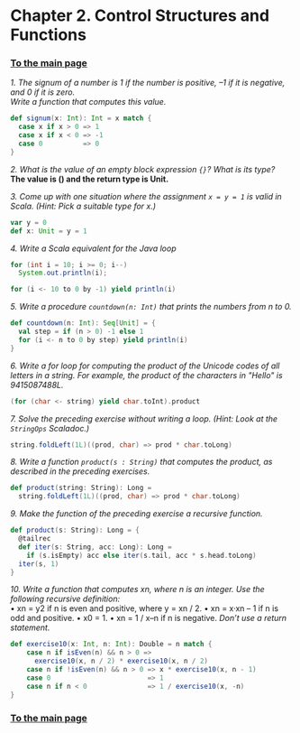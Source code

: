 # Chapter 2. Control Structures and Functions  

### [To the main page](/Scala-for-the-impatient)  

_1. The signum of a number is 1 if the number is positive, –1 if it is negative, and 0 if it is zero.  
Write a function that computes this value._  
```scala
def signum(x: Int): Int = x match {
  case x if x > 0 => 1
  case x if x < 0 => -1
  case 0          => 0
}
```    

_2. What is the value of an empty block expression `{}`? What is its type?_  
**The value is () and the return type is Unit.**

_3. Come up with one situation where the assignment `x = y = 1` is valid in Scala. (Hint: Pick a
suitable type for x.)_  
```scala
var y = 0
def x: Unit = y = 1
```  

_4. Write a Scala equivalent for the Java loop_
```java
for (int i = 10; i >= 0; i--)  
  System.out.println(i);
```  
```scala
for (i <- 10 to 0 by -1) yield println(i)
```  

_5. Write a procedure `countdown(n: Int)` that prints the numbers from n to 0._  
```scala
def countdown(n: Int): Seq[Unit] = {
  val step = if (n > 0) -1 else 1
  for (i <- n to 0 by step) yield println(i)
}
```  

_6. Write a for loop for computing the product of the Unicode codes of all letters in a string. For
example, the product of the characters in "Hello" is 9415087488L._  
```scala
(for (char <- string) yield char.toInt).product
```

_7. Solve the preceding exercise without writing a loop. (Hint: Look at the `StringOps` Scaladoc.)_  
```scala
string.foldLeft(1L)((prod, char) => prod * char.toLong)
```

_8. Write a function `product(s : String)` that computes the product, as described in the preceding
exercises._  
```scala
def product(string: String): Long =
  string.foldLeft(1L)((prod, char) => prod * char.toLong)
```  

_9. Make the function of the preceding exercise a recursive function._  
```scala
def product(s: String): Long = {
  @tailrec
  def iter(s: String, acc: Long): Long =
    if (s.isEmpty) acc else iter(s.tail, acc * s.head.toLong)
  iter(s, 1)
}
```  

_10. Write a function that computes xn, where n is an integer. Use the following recursive definition:_  
• xn = y2 if n is even and positive, where y = xn / 2.
• xn = x·xn – 1 if n is odd and positive.
• x0 = 1.
• xn = 1 / x–n if n is negative.
_Don’t use a return statement._  
```scala
def exercise10(x: Int, n: Int): Double = n match {
    case n if isEven(n) && n > 0 =>
      exercise10(x, n / 2) * exercise10(x, n / 2)
    case n if !isEven(n) && n > 0 => x * exercise10(x, n - 1)
    case 0                        => 1
    case n if n < 0               => 1 / exercise10(x, -n)
}
```  

### [To the main page](/Scala-for-the-impatient)
